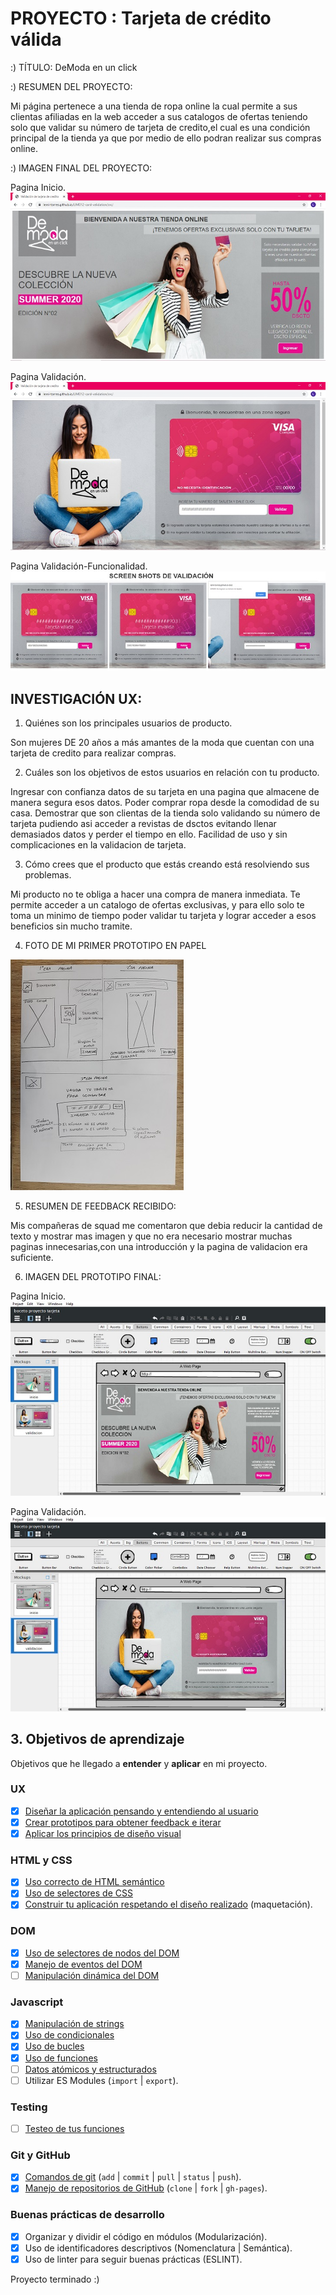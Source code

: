 # PROYECTO : Tarjeta de crédito válida

:) TÍTULO: DeModa en un click 

:) RESUMEN DEL PROYECTO:

Mi página pertenece a una tienda de ropa online la cual permite a sus clientas afiliadas en la web acceder a sus catalogos de ofertas teniendo solo que validar su número de tarjeta de credito,el cual es una condición principal de la tienda ya que por medio de ello podran realizar sus compras online.

:) IMAGEN FINAL DEL PROYECTO:

Pagina Inicio.
![alt protectoInicial](pantallazos-miweb/1PROY-INICIO.jpg)

Pagina Validación.
![alt protectoValidacionl](pantallazos-miweb/2PROY-VALID.jpg)

Pagina Validación-Funcionalidad.
![alt pantallazos](pantallazos-miweb/VALIDACION.jpg)


## INVESTIGACIÓN UX:

 1. Quiénes son los principales usuarios de producto.

 Son mujeres DE 20 años a más amantes de la moda que cuentan con una tarjeta de credito para realizar compras.

 2. Cuáles son los objetivos de estos usuarios en relación con tu producto.

 Ingresar con confianza datos de su tarjeta en una pagina que almacene de manera segura esos datos.
 Poder comprar ropa desde la comodidad de su casa.
 Demostrar que son clientas de la tienda solo validando su número de tarjeta pudiendo asi acceder a revistas de dsctos  evitando llenar demasiados datos y perder el tiempo en ello.
 Facilidad de uso y sin complicaciones en la validacion de tarjeta.

 3. Cómo crees que el producto que estás creando está resolviendo sus problemas.

 Mi producto no te obliga a hacer una compra de manera inmediata.
 Te permite acceder a un catalogo de ofertas exclusivas, y para ello solo te toma un minimo de tiempo poder validar tu tarjeta y lograr acceder a esos beneficios sin mucho tramite.

 4. FOTO DE MI PRIMER PROTOTIPO EN PAPEL

 ![alt pantallazos](pantallazos-miweb/PROT-BAJA.jpg)

 5. RESUMEN DE FEEDBACK RECIBIDO:

 Mis compañeras de squad me comentaron que debia reducir la cantidad de texto y mostrar mas imagen y que no era necesario mostrar muchas paginas innecesarias,con una introducción y la pagina de validacion era suficiente.

 6. IMAGEN DEL PROTOTIPO FINAL:

 Pagina Inicio.
 ![alt prototipoInicial](pantallazos-miweb/1PROT-INICIO.jpg)

 Pagina Validación.
 ![alt prototipoValidacion](pantallazos-miweb/2PROT-VALID.jpg)

## 3. Objetivos de aprendizaje

Objetivos que he llegado a **entender** y
**aplicar** en mi proyecto.

### UX

* [X] [Diseñar la aplicación pensando y entendiendo al usuario](https://lms.laboratoria.la/cohorts/lim-2020-01-bc-core-lim012/courses/intro-ux/01-el-proceso-de-diseno/00-el-proceso-de-diseno)
* [X] [Crear prototipos para obtener feedback e iterar](https://lms.laboratoria.la/cohorts/lim-2020-01-bc-core-lim012/courses/product-design/00-sketching/00-sketching)
* [X] [Aplicar los principios de diseño visual](https://lms.laboratoria.la/cohorts/lim-2020-01-bc-core-lim012/courses/product-design/01-visual-design/01-visual-design-basics)

### HTML y CSS

* [X] [Uso correcto de HTML semántico](https://developer.mozilla.org/en-US/docs/Glossary/Semantics#Semantics_in_HTML)
* [X] [Uso de selectores de CSS](https://developer.mozilla.org/es/docs/Web/CSS/Selectores_CSS)
* [X] [Construir tu aplicación respetando el diseño realizado](https://lms.laboratoria.la/cohorts/lim-2020-01-bc-core-lim012/courses/css/01-css/02-boxmodel-and-display) (maquetación).

### DOM

* [X] [Uso de selectores de nodos del DOM](https://lms.laboratoria.la/cohorts/lim-2020-01-bc-core-lim012/courses/browser/02-dom/03-1-dom-methods-selection)
* [X] [Manejo de eventos del DOM](https://lms.laboratoria.la/cohorts/lim-2020-01-bc-core-lim012/courses/browser/02-dom/04-events)
* [ ] [Manipulación dinámica del DOM](https://developer.mozilla.org/es/docs/Referencia_DOM_de_Gecko/Introducci%C3%B3n)

### Javascript

* [X] [Manipulación de strings](https://lms.laboratoria.la/cohorts/lim-2020-01-bc-core-lim012/courses/javascript/06-strings/01-strings)
* [X] [Uso de condicionales](https://lms.laboratoria.la/cohorts/lim-2020-01-bc-core-lim012/courses/javascript/02-flow-control/01-conditionals-and-loops)
* [X] [Uso de bucles](https://lms.laboratoria.la/cohorts/lim-2020-01-bc-core-lim012/courses/javascript/02-flow-control/02-loops)
* [X] [Uso de funciones](https://lms.laboratoria.la/cohorts/lim-2019-09-bc-core-lim011/courses/javascript/02-flow-control/03-functions)
* [ ] [Datos atómicos y estructurados](https://www.todojs.com/tipos-datos-javascript-es6/)
* [ ] Utilizar ES Modules (`import` | `export`).

### Testing

* [ ] [Testeo de tus funciones](https://jestjs.io/docs/es-ES/getting-started)

### Git y GitHub

* [X] [Comandos de git](https://lms.laboratoria.la/cohorts/lim-2019-09-bc-core-lim011/courses/scm/01-git/04-commands)
  (`add` | `commit` | `pull` | `status` | `push`).
* [X] [Manejo de repositorios de GitHub](https://lms.laboratoria.la/cohorts/lim-2019-09-bc-core-lim011/courses/scm/02-github/01-githubhttps://lms.laboratoria.la/cohorts/lim-2019-09-bc-core-lim011/courses/scm/02-github/01-github)  (`clone` | `fork` | `gh-pages`).

### Buenas prácticas de desarrollo

* [X] Organizar y dividir el código en módulos (Modularización).
* [X] Uso de identificadores descriptivos (Nomenclatura | Semántica).
* [X] Uso de linter para seguir buenas prácticas (ESLINT).

Proyecto terminado :)